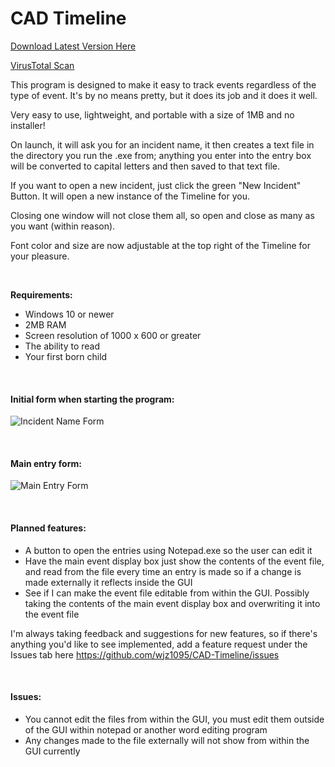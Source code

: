 # CAD Timeline
[Download Latest Version Here](https://github.com/wjz1095/CAD-Timeline/releases)

[VirusTotal Scan](https://www.virustotal.com/gui/file/1af0c94fffed14f421a8254ee43df2861dad016de01d6e8c696ea4481ea2fb13/detection)

This program is designed to make it easy to track events regardless of the type of event. It's by no means pretty, but it does its job and it does it well.

Very easy to use, lightweight, and portable with a size of 1MB and no installer!

On launch, it will ask you for an incident name, it then creates a text file in the directory you run the .exe from; anything you enter into the entry box will be converted to capital letters and then saved to that text file.

If you want to open a new incident, just click the green "New Incident" Button. It will open a new instance of the Timeline for you.

Closing one window will not close them all, so open and close as many as you want (within reason).

Font color and size are now adjustable at the top right of the Timeline for your pleasure.

<br>

<b>Requirements:</b>
* Windows 10 or newer
* 2MB RAM
* Screen resolution of 1000 x 600 or greater
* The ability to read
* Your first born child

<br>
<h4>Initial form when starting the program:</h4>

![Incident Name Form](https://i.imgur.com/FPdNzFp.png)

<br>
<h4>Main entry form:</h4>

![Main Entry Form](https://i.imgur.com/d6o7wAg.png)

<br>
<h4>Planned features:</h4>

* A button to open the entries using Notepad.exe so the user can edit it
* Have the main event display box just show the contents of the event file, and read from the file every time an entry is made so if a change is made externally it reflects inside the GUI
* See if I can make the event file editable from within the GUI. Possibly taking the contents of the main event display box and overwriting it into the event file

I'm always taking feedback and suggestions for new features, so if there's anything you'd like to see implemented, add a feature request under the Issues tab here https://github.com/wjz1095/CAD-Timeline/issues

<br>
<h4>Issues:</h4>

* You cannot edit the files from within the GUI, you must edit them outside of the GUI within notepad or another word editing program
* Any changes made to the file externally will not show from within the GUI currently

